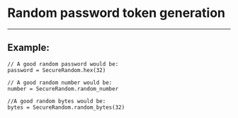 # Random password token generation
-------

## Example:


    // A good random password would be:
    password = SecureRandom.hex(32)

    // A good random number would be:
    number = SecureRandom.random_number

    //A good random bytes would be:
    bytes = SecureRandom.random_bytes(32)
